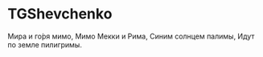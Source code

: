 ﻿# TGShevchenko
 
Мира и го́ря мимо,
Мимо Мекки и Рима,
Синим солнцем палимы,
Идут по земле пилигримы.